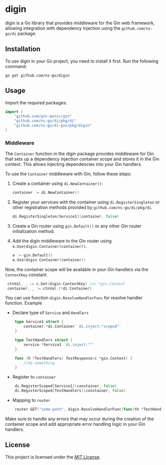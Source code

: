 # digin

digin is a Go library that provides middleware for the Gin web framework, allowing integration with dependency injection using the `github.com/ns-go/di` package.

## Installation

To use digin in your Go project, you need to install it first. Run the following command:

```shell
go get github.com/ns-go/digin
```

## Usage

Import the required packages:

```go
import (
	"github.com/gin-gonic/gin"
	"github.com/ns-go/di/pkg/di"
	"github.com/ns-go/di-gin/pkg/digin"
)
```

### Middleware

The `Container` function in the digin package provides middleware for Gin that sets up a dependency injection container scope and stores it in the Gin context. This allows injecting dependencies into your Gin handlers.

To use the `Container` middleware with Gin, follow these steps:

1. Create a container using `di.NewContainer()`:

   ```go
   container := di.NewContainer()
   ```

2. Register your services with the container using `di.RegisterSingleton` or other registration methods provided by `github.com/ns-go/di/pkg/di`.

   ```go
   di.RegisterSingleton[Service1](container, false)
   ```

3. Create a Gin router using `gin.Default()` or any other Gin router initialization method.

4. Add the digin middleware to the Gin router using `e.Use(digin.Container(container))`.

   ```go
   e := gin.Default()
   e.Use(digin.Container(container))
   ```

Now, the container scope will be available in your Gin handlers via the `ContextKey` constant.
   ```go
    ctnVal, _ := c.Get(digin.ContextKey) //c *gin.Context
    container, _ := ctnVal.(*di.Container)
   ```
You can use function `digin.ResolveHandlerFunc` for resolve handler function. Example
- Declare type of `Service` and `Handlers`
   ```go
    type Service1 struct {
	    container *di.Container `di.inject:"scoped"`
    }

    type TestHandlers struct {
	    service *Service1 `di.inject:""`
    }

    func (h *TestHandlers) TestResponse(c *gin.Context) {
        //do something
    }
   ```
- Register to `container`
   ```go
    di.RegisterScoped[Service1](constainer, false)
	di.RegisterScoped[TestHandlers](constainer, false)  
   ```

- Mapping to `router`
   ```go
    router.GET("some-path", digin.ResolveHandlerFunc(func(th *TestHandlers) gin.HandlerFunc { return th.TestResponse }))
   ```

Make sure to handle any errors that may occur during the creation of the container scope and add appropriate error handling logic in your Gin handlers.

## License

This project is licensed under the [MIT License](LICENSE).